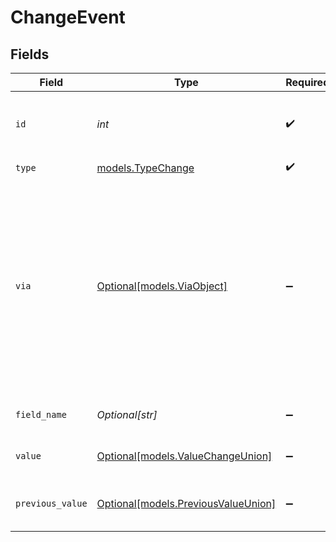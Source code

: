 # ChangeEvent


## Fields

| Field                                                                                                                                            | Type                                                                                                                                             | Required                                                                                                                                         | Description                                                                                                                                      | Example                                                                                                                                          |
| ------------------------------------------------------------------------------------------------------------------------------------------------ | ------------------------------------------------------------------------------------------------------------------------------------------------ | ------------------------------------------------------------------------------------------------------------------------------------------------ | ------------------------------------------------------------------------------------------------------------------------------------------------ | ------------------------------------------------------------------------------------------------------------------------------------------------ |
| `id`                                                                                                                                             | *int*                                                                                                                                            | :heavy_check_mark:                                                                                                                               | Automatically assigned when the event is created                                                                                                 |                                                                                                                                                  |
| `type`                                                                                                                                           | [models.TypeChange](../models/typechange.md)                                                                                                     | :heavy_check_mark:                                                                                                                               | N/A                                                                                                                                              |                                                                                                                                                  |
| `via`                                                                                                                                            | [Optional[models.ViaObject]](../models/viaobject.md)                                                                                             | :heavy_minus_sign:                                                                                                                               | An object explaining how the ticket was created. See the [Via object reference](/documentation/ticketing/reference-guides/via-object-reference)<br/> | {<br/>"channel": "rule",<br/>"source": {<br/>"from": {<br/>"id": 22472716,<br/>"title": "Assign to first responder"<br/>},<br/>"rel": "trigger",<br/>"to": {}<br/>}<br/>} |
| `field_name`                                                                                                                                     | *Optional[str]*                                                                                                                                  | :heavy_minus_sign:                                                                                                                               | The name of the field that was changed                                                                                                           |                                                                                                                                                  |
| `value`                                                                                                                                          | [Optional[models.ValueChangeUnion]](../models/valuechangeunion.md)                                                                               | :heavy_minus_sign:                                                                                                                               | The value of the field that was changed                                                                                                          |                                                                                                                                                  |
| `previous_value`                                                                                                                                 | [Optional[models.PreviousValueUnion]](../models/previousvalueunion.md)                                                                           | :heavy_minus_sign:                                                                                                                               | The previous value of the field that was changed                                                                                                 |                                                                                                                                                  |
